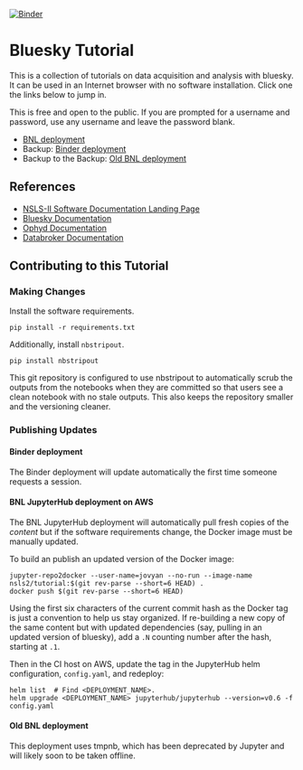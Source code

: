 [![Binder](https://mybinder.org/badge.svg)](https://mybinder.org/v2/gh/NSLS-II/tutorial/master)

# Bluesky Tutorial

This is a collection of tutorials on data acquisition and analysis with bluesky.
It can be used in an Internet browser with no software installation. Click one
the links below to jump in.

This is free and open to the public. If you are prompted for a username and
password, use any username and leave the password blank.

* [BNL deployment](http://a80ccdb475acc11e88b00021c84f1ed3-649460689.us-east-1.elb.amazonaws.com/)
* Backup: [Binder deployment](https://mybinder.org/v2/gh/NSLS-II/tutorial/master)
* Backup to the Backup: [Old BNL deployment](https://try.nsls2.bnl.gov)

## References

* [NSLS-II Software Documentation Landing Page](https://nsls-ii.github.io)
* [Bluesky Documentation](https://nsls-ii.github.io/bluesky)
* [Ophyd Documentation](https://nsls-ii.github.io/ophyd)
* [Databroker Documentation](https://nsls-ii.github.io/databroker)


## Contributing to this Tutorial

### Making Changes

Install the software requirements.

```
pip install -r requirements.txt
```

Additionally, install ``nbstripout``.

```
pip install nbstripout
```

This git repository is configured to use nbstripout to automatically scrub the
outputs from the notebooks when they are committed so that users see a clean
notebook with no stale outputs. This also keeps the repository smaller and the
versioning cleaner.

### Publishing Updates

#### Binder deployment

The Binder deployment will update automatically the first time someone requests
a session.

#### BNL JupyterHub deployment on AWS

The BNL JupyterHub deployment will automatically pull fresh copies of the
*content* but if the software requirements change, the Docker image must be
manually updated.

To build an publish an updated version of the Docker image:

```
jupyter-repo2docker --user-name=jovyan --no-run --image-name nsls2/tutorial:$(git rev-parse --short=6 HEAD) .
docker push $(git rev-parse --short=6 HEAD)
```

Using the first six characters of the current commit hash as the Docker tag is
just a convention to help us stay organized. If re-building a new copy of the
same content but with updated dependencies (say, pulling in an updated version
of bluesky), add a ``.N`` counting number after the hash, starting at ``.1``.

Then in the CI host on AWS, update the tag in the JupyterHub helm configuration,
``config.yaml``, and redeploy:

```
helm list  # Find <DEPLOYMENT_NAME>.
helm upgrade <DEPLOYMENT_NAME> jupyterhub/jupyterhub --version=v0.6 -f config.yaml
```

#### Old BNL deployment

This deployment uses tmpnb, which has been deprecated by Jupyter and will likely
soon to be taken offline.
